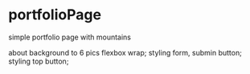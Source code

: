 # portfolioPage
simple portfolio page with mountains

about background to 6 pics flexbox wrap;
styling form, submin button;
styling top button; 
